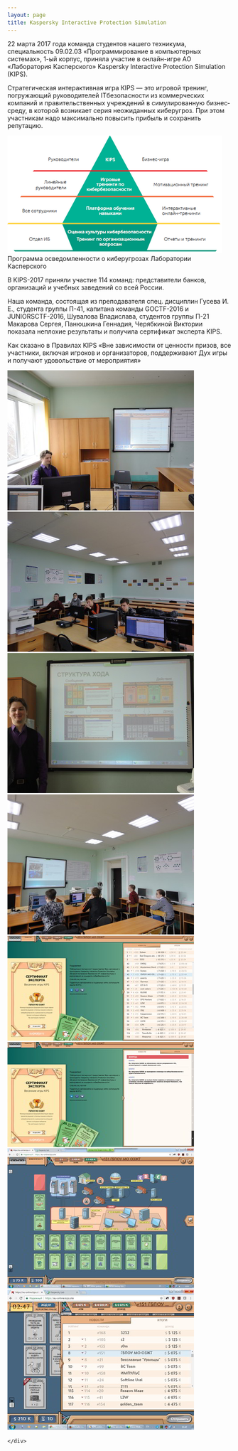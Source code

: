 ```yaml
---
layout: page
title: Kaspersky Interactive Protection Simulation
---
```

<section>
	<p>22 марта 2017 года команда студентов нашего техникума, специальность 09.02.03 «Программирование в компьютерных системах»,  1-ый корпус, приняла участие в онлайн-игре АО «Лаборатория Касперского» Kaspersky Interactive Protection Simulation (KIPS).</p>
	<p>Стратегическая интерактивная игра КIPS — это игровой тренинг, погружающий руководителей IT­безопасности из коммерческих компаний и правительственных учреждений в симулированную бизнес­среду, в которой возникает серия неожиданных киберугроз. При этом участникам надо максимально повысить прибыль и сохранить репутацию.</p>
	<span class="image right"><img src="/news/kips23_03_17/kips.png" alt="Программа осведомленности о киберугрозах"/> Программа осведомленности о киберугрозах Лаборатории Касперского</span>
	<p>В KIPS-2017 приняли участие 114 команд: представители банков, организаций и учебных заведений со всей России.</p>
	<p>Наша команда, состоящая из преподавателя спец. дисциплин Гусева И. Е., студента группы П-41, капитана команды GOCTF-2016 и  JUNIORSCTF-2016, Шувалова Владислава, студентов группы П-21 Макарова Сергея, Панюшкина Геннадия, Черябкиной Виктории показала неплохие результаты и получила сертификат эксперта KIPS. </p>
	<p>Как сказано в Правилах KIPS «Вне зависимости от ценности призов, все участники, включая игроков и организаторов, поддерживают Дух игры и получают удовольствие от мероприятия» </p>
</section>
<section
		data-featherlight-gallery
		data-featherlight-filter="a">
	<div class="posts">
		<article>
			<a href="/news/kips23_03_17/01.jpg" target="_blank" class="image"><img src="/news/kips23_03_17/pix/01.jpg" alt="1" /></a>
		</article>
		<article>
			<a href="/news/kips23_03_17/02.jpg" target="_blank" class="image"><img src="/news/kips23_03_17/pix/02.jpg" alt="2" /></a>
		</article>
		<article>
			<a href="/news/kips23_03_17/03.jpg" target="_blank" class="image"><img src="/news/kips23_03_17/pix/03.jpg" alt="3" /></a>
		</article>
		<article>
			<a href="/news/kips23_03_17/04.jpg" target="_blank" class="image"><img src="/news/kips23_03_17/pix/04.jpg" alt="4" /></a>
		</article>
		<article>
			<a href="/news/kips23_03_17/05.png" target="_blank" class="image"><img src="/news/kips23_03_17/pix/05.jpg" alt="5" /></a>
		</article>
		<article>
			<a href="/news/kips23_03_17/06.png" target="_blank" class="image"><img src="/news/kips23_03_17/pix/06.jpg" alt="6" /></a>
		</article>
		<article>
			<a href="/news/kips23_03_17/07.png" target="_blank" class="image"><img src="/news/kips23_03_17/pix/07.jpg" alt="7" /></a>
		</article>
		<article>
			<a href="/news/kips23_03_17/08.png" target="_blank" class="image"><img src="/news/kips23_03_17/pix/08.jpg" alt="4" /></a>
		</article>
		
	</div>
</section>